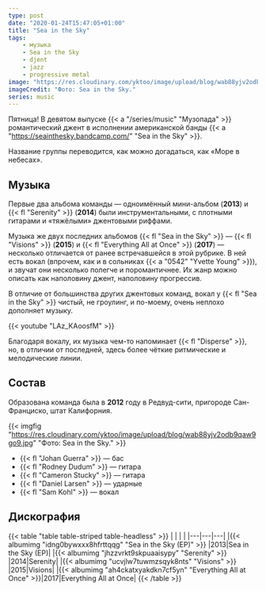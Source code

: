 ```yaml
---
type: post
date: "2020-01-24T15:47:05+01:00"
title: "Sea in the Sky"
tags:
    - музыка
    - Sea in the Sky
    - djent
    - jazz
    - progressive metal
image: "https://res.cloudinary.com/yktoo/image/upload/blog/wab88yjv2odb9qaw9go9.jpg"
imageCredit: "Фото: Sea in the Sky."
series: music
---
```


Пятница! В девятом выпуске {{< a "/series/music" "Музопада" >}} романтический джент в исполнении американской банды {{< a "https://seainthesky.bandcamp.com/" "Sea in the Sky" >}}.

Название группы переводится, как можно догадаться, как «Море в небесах».

<!--more-->

## Музыка

Первые два альбома команды — одноимённый мини-альбом (**2013**) и {{< fl "Serenity" >}} (**2014**) были инструментальными, с плотными гитарами и «тяжёлыми» джентовыми риффами.

Музыка же двух последних альбомов {{< fl "Sea in the Sky" >}} — {{< fl "Visions" >}} (**2015**) и {{< fl "Everything All at Once" >}} (**2017**) — несколько отличается от ранее встречавшейся в этой рубрике. В ней есть вокал (впрочем, как и в сольниках {{< a "0542" "Yvette Young" >}}), и звучат они несколько полегче и поромантичнее. Их жанр можно описать как наполовину джент, наполовину прогрессив.

В отличие от большинства других джентовых команд, вокал у {{< fl "Sea in the Sky" >}} чистый, не гроулинг, и по-моему, очень неплохо дополняет музыку.

{{< youtube "LAz_KAoosfM" >}}

Благодаря вокалу, их музыка чем-то напоминает {{< fl "Disperse" >}}, но, в отличии от последней, здесь более чёткие ритмические и мелодические линии.

## Состав

Образована команда была в **2012** году в Редвуд-сити, пригороде Сан-Франциско, штат Калифорния.

{{< imgfig "https://res.cloudinary.com/yktoo/image/upload/blog/wab88yjv2odb9qaw9go9.jpg" "Фото: Sea in the Sky." >}}

* {{< fl "Johan Guerra" >}} — бас
* {{< fl "Rodney Dudum" >}} — гитара
* {{< fl "Cameron Stucky" >}} — гитара
* {{< fl "Daniel Larsen" >}} — ударные
* {{< fl "Sam Kohl" >}} — вокал

## Дискография

{{< table "table table-striped table-headless" >}}
|   |   |   |
|---|---|---|
|{{< albumimg "idng0bywxxx8hfrttqqg" "Sea in the Sky (EP)" >}}   |2013|Sea in the Sky (EP)|
|{{< albumimg "jhzzvrkt9skpuaaisypy" "Serenity" >}}              |2014|Serenity|
|{{< albumimg "ucvjlw7tuwmzsqyk8nts" "Visions" >}}               |2015|Visions|
|{{< albumimg "ah4ckatxyakdkn7cf5yn" "Everything All at Once" >}}|2017|Everything All at Once|
{{< /table >}}